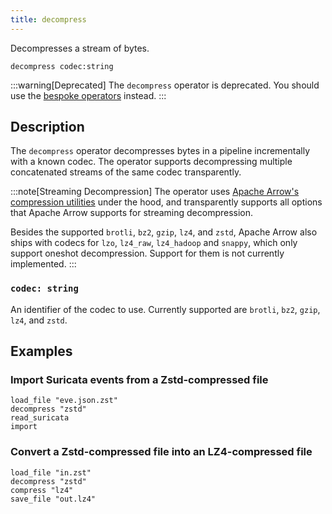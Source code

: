 ```yaml
---
title: decompress
---
```


Decompresses a stream of bytes.

```tql
decompress codec:string
```

:::warning[Deprecated]
The `decompress` operator is deprecated. You should use the
[bespoke operators](../operators#encode--decode) instead.
:::

## Description

The `decompress` operator decompresses bytes in a pipeline incrementally with a
known codec. The operator supports decompressing multiple concatenated streams
of the same codec transparently.

:::note[Streaming Decompression]
The operator uses [Apache Arrow's compression
utilities][apache-arrow-compression] under the hood, and transparently supports
all options that Apache Arrow supports for streaming decompression.

Besides the supported `brotli`, `bz2`, `gzip`, `lz4`, and `zstd`, Apache Arrow
also ships with codecs for `lzo`, `lz4_raw`, `lz4_hadoop` and `snappy`, which
only support oneshot decompression. Support for them is not currently
implemented.
:::

[apache-arrow-compression]: https://arrow.apache.org/docs/cpp/api/utilities.html#compression

### `codec: string`

An identifier of the codec to use. Currently supported are `brotli`, `bz2`,
`gzip`, `lz4`, and `zstd`.

## Examples

### Import Suricata events from a Zstd-compressed file

```tql
load_file "eve.json.zst"
decompress "zstd"
read_suricata
import
```

### Convert a Zstd-compressed file into an LZ4-compressed file

```tql
load_file "in.zst"
decompress "zstd"
compress "lz4"
save_file "out.lz4"
```
